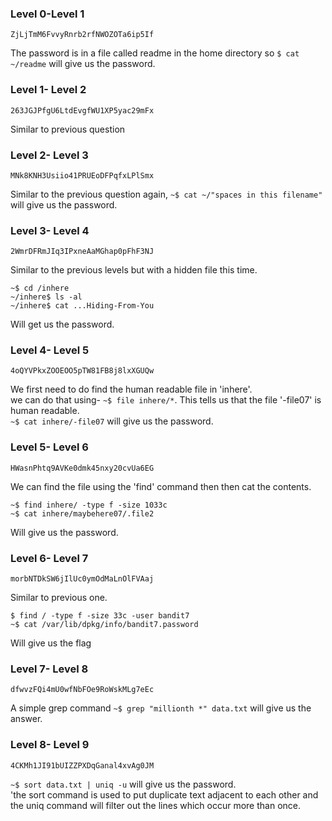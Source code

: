### Level 0-Level 1
```ZjLjTmM6FvvyRnrb2rfNWOZOTa6ip5If```

The password is in a file called readme in the home directory so ```$ cat ~/readme``` will give us the password.  

### Level 1- Level 2
```263JGJPfgU6LtdEvgfWU1XP5yac29mFx```

Similar to previous question

### Level 2- Level 3
```MNk8KNH3Usiio41PRUEoDFPqfxLPlSmx```

Similar to the previous question again, ```~$ cat ~/"spaces in this filename"``` will give us the password. 

### Level 3- Level 4
```2WmrDFRmJIq3IPxneAaMGhap0pFhF3NJ```

Similar to the previous levels but with a hidden file this time.  
```
~$ cd /inhere
~/inhere$ ls -al
~/inhere$ cat ...Hiding-From-You
```
Will get us the password.  

### Level 4- Level 5
```4oQYVPkxZOOEOO5pTW81FB8j8lxXGUQw```

We first need to do find the human readable file in 'inhere'.  
we can do that using- ```~$ file inhere/*```. This tells us that the file '-file07' is human readable.  
```~$ cat inhere/-file07``` will give us the password.  

### Level 5- Level 6
```HWasnPhtq9AVKe0dmk45nxy20cvUa6EG```

We can find the file using the 'find' command then then cat the contents.  
```
~$ find inhere/ -type f -size 1033c
~$ cat inhere/maybehere07/.file2
```  
Will give us the password.  

### Level 6- Level 7
```morbNTDkSW6jIlUc0ymOdMaLnOlFVAaj```

Similar to previous one.  
```
$ find / -type f -size 33c -user bandit7
~$ cat /var/lib/dpkg/info/bandit7.password
```  
Will give us the flag

### Level 7- Level 8
```dfwvzFQi4mU0wfNbFOe9RoWskMLg7eEc```

A simple grep command ```~$ grep "millionth *" data.txt``` will give us the answer.  

### Level 8- Level 9
```4CKMh1JI91bUIZZPXDqGanal4xvAg0JM```

```~$ sort data.txt | uniq -u``` will give us the password.  
'the sort command is used to put duplicate text adjacent to each other and the uniq command will filter out the lines which occur more than once.  

### 
